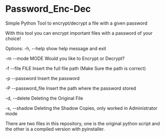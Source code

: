 # Password_Enc-Dec
Simple Python Tool to encrypt/decrypt a file with a given password

With this tool you can encrypt important files with a password of your choice!


Options:
  -h, --help             show help message and exit
  
  -m  --mode MODE        Would you like to Encrypt or Decrypt?
  
  -f  --file FILE        Insert the full file path (Make Sure the path is correct)
  
  -p  --password         Insert the password       
  
  -P  --password_file    Insert the path where the password stored     
  
  -d, --delete           Deleting the Original File
  
  -s, --shadow           Deleting the Shadow Copies, only worked in Administrator mode
  

  There are two files in this repository, one is the original python script and the other is a 
  compiled version with pyinstaller.

